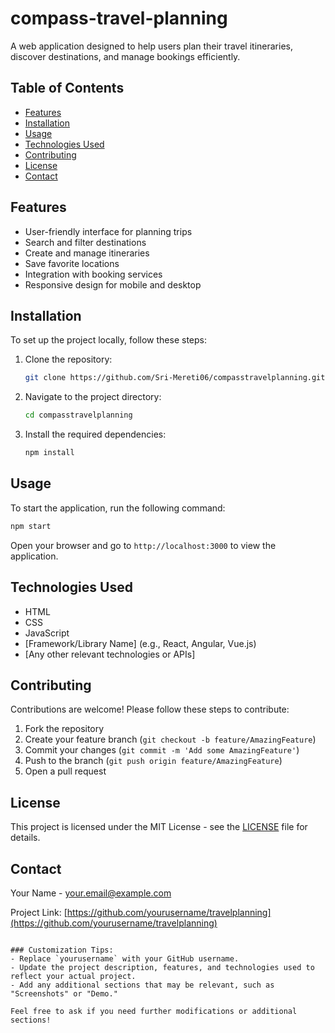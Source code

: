 # compass-travel-planning

A web application designed to help users plan their travel itineraries, discover destinations, and manage bookings efficiently.

## Table of Contents

- [Features](#features)
- [Installation](#installation)
- [Usage](#usage)
- [Technologies Used](#technologies-used)
- [Contributing](#contributing)
- [License](#license)
- [Contact](#contact)

## Features

- User-friendly interface for planning trips
- Search and filter destinations
- Create and manage itineraries
- Save favorite locations
- Integration with booking services
- Responsive design for mobile and desktop

## Installation

To set up the project locally, follow these steps:

1. Clone the repository:
   ```bash
   git clone https://github.com/Sri-Mereti06/compasstravelplanning.git
   ```
2. Navigate to the project directory:
   ```bash
   cd compasstravelplanning
   ```
3. Install the required dependencies:
   ```bash
   npm install
   ```

## Usage

To start the application, run the following command:

```bash
npm start
```

Open your browser and go to `http://localhost:3000` to view the application.

## Technologies Used

- HTML
- CSS
- JavaScript
- [Framework/Library Name] (e.g., React, Angular, Vue.js)
- [Any other relevant technologies or APIs]

## Contributing

Contributions are welcome! Please follow these steps to contribute:

1. Fork the repository
2. Create your feature branch (`git checkout -b feature/AmazingFeature`)
3. Commit your changes (`git commit -m 'Add some AmazingFeature'`)
4. Push to the branch (`git push origin feature/AmazingFeature`)
5. Open a pull request

## License

This project is licensed under the MIT License - see the [LICENSE](LICENSE) file for details.

## Contact

Your Name - [your.email@example.com](mailto:your.email@example.com)

Project Link: [https://github.com/yourusername/travelplanning](https://github.com/yourusername/travelplanning)
```

### Customization Tips:
- Replace `yourusername` with your GitHub username.
- Update the project description, features, and technologies used to reflect your actual project.
- Add any additional sections that may be relevant, such as "Screenshots" or "Demo."

Feel free to ask if you need further modifications or additional sections!
